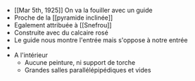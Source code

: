 - [[Mar 5th, 1925]] On va la fouiller avec un guide
- Proche de la [[pyramide inclinée]]
- Egalement attribuée à [[Snefrou]]
- Construite avec du calcaire rosé
- Le guide nous montre l'entrée mais s'oppose à notre entrée
-
- A l'intérieur
	- Aucune peinture, ni support de torche
	- Grandes salles parallélépipédiques et vides